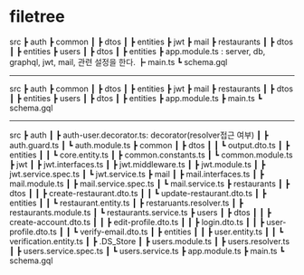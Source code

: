 # filetree

src
 ┣ auth
 ┣ common
 ┃ ┣ dtos
 ┃ ┣ entities
 ┣ jwt
 ┣ mail
 ┣ restaurants
 ┃ ┣ dtos
 ┃ ┣ entities
 ┣ users
 ┃ ┣ dtos
 ┃ ┣ entities
 ┣ app.module.ts  : server, db, graphql, jwt, mail, 관련 설정을 한다.
 ┣ main.ts 
 ┗ schema.gql


---

 src
 ┣ auth
 ┣ common
 ┃ ┣ dtos
 ┃ ┣ entities
 ┣ jwt
 ┣ mail
 ┣ restaurants
 ┃ ┣ dtos
 ┃ ┣ entities
 ┣ users
 ┃ ┣ dtos
 ┃ ┣ entities
 ┣ app.module.ts
 ┣ main.ts 
 ┗ schema.gql


---

 src
 ┣ auth
 ┃ ┣ auth-user.decorator.ts: decorator(resolver접근 여부)
 ┃ ┣ auth.guard.ts
 ┃ ┗ auth.module.ts
 ┣ common
 ┃ ┣ dtos
 ┃ ┃ ┗ output.dto.ts
 ┃ ┣ entities
 ┃ ┃ ┗ core.entity.ts
 ┃ ┣ common.constants.ts
 ┃ ┗ common.module.ts
 ┣ jwt
 ┃ ┣ jwt.interfaces.ts
 ┃ ┣ jwt.middleware.ts
 ┃ ┣ jwt.module.ts
 ┃ ┣ jwt.service.spec.ts
 ┃ ┗ jwt.service.ts
 ┣ mail
 ┃ ┣ mail.interfaces.ts
 ┃ ┣ mail.module.ts
 ┃ ┣ mail.service.spec.ts
 ┃ ┗ mail.service.ts
 ┣ restaurants
 ┃ ┣ dtos
 ┃ ┃ ┣ create-restaurant.dto.ts
 ┃ ┃ ┗ update-restaurant.dto.ts
 ┃ ┣ entities
 ┃ ┃ ┗ restaurant.entity.ts
 ┃ ┣ restaruants.resolver.ts
 ┃ ┣ restaurants.module.ts
 ┃ ┗ restaurants.service.ts
 ┣ users
 ┃ ┣ dtos
 ┃ ┃ ┣ create-account.dto.ts
 ┃ ┃ ┣ edit-profile.dto.ts
 ┃ ┃ ┣ login.dto.ts
 ┃ ┃ ┣ user-profile.dto.ts
 ┃ ┃ ┗ verify-email.dto.ts
 ┃ ┣ entities
 ┃ ┃ ┣ user.entity.ts
 ┃ ┃ ┗ verification.entity.ts
 ┃ ┣ .DS_Store
 ┃ ┣ users.module.ts
 ┃ ┣ users.resolver.ts
 ┃ ┣ users.service.spec.ts
 ┃ ┗ users.service.ts
 ┣ app.module.ts
 ┣ main.ts
 ┗ schema.gql